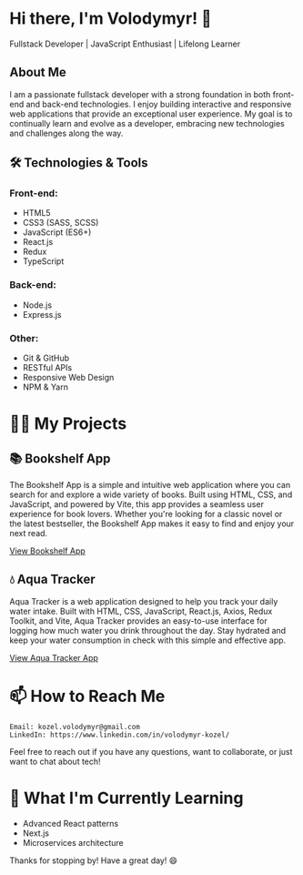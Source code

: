 # Hi there, I'm Volodymyr! 👋
Fullstack Developer | JavaScript Enthusiast | Lifelong Learner

## About Me

I am a passionate fullstack developer with a strong foundation in both front-end and back-end technologies. I enjoy building interactive and responsive web applications that provide an exceptional user experience. My goal is to continually learn and evolve as a developer, embracing new technologies and challenges along the way.

## 🛠️ Technologies & Tools

### Front-end:
- HTML5
- CSS3 (SASS, SCSS)
- JavaScript (ES6+)
- React.js
- Redux
- TypeScript

### Back-end:
- Node.js
- Express.js

### Other:
- Git & GitHub
- RESTful APIs
- Responsive Web Design
- NPM & Yarn

        
# 🧑‍💻 My Projects

## 📚 Bookshelf App

The Bookshelf App is a simple and intuitive web application where you can search for and explore a wide variety of books. Built using HTML, CSS, and JavaScript, and powered by Vite, this app provides a seamless user experience for book lovers. Whether you're looking for a classic novel or the latest bestseller, the Bookshelf App makes it easy to find and enjoy your next read.

[View Bookshelf App ](https://volodymyrkozel.github.io/renderrangers/)

## 💧 Aqua Tracker

Aqua Tracker is a web application designed to help you track your daily water intake. Built with HTML, CSS, JavaScript, React.js, Axios, Redux Toolkit, and Vite, Aqua Tracker provides an easy-to-use interface for logging how much water you drink throughout the day. Stay hydrated and keep your water consumption in check with this simple and effective app.

[View Aqua Tracker App ](https://aqua-tracker-project-2.vercel.app/)

# 📫 How to Reach Me

    Email: kozel.volodymyr@gmail.com
    LinkedIn: https://www.linkedin.com/in/volodymyr-kozel/

Feel free to reach out if you have any questions, want to collaborate, or just want to chat about tech!

# 🌱 What I'm Currently Learning

- Advanced React patterns
- Next.js
- Microservices architecture


Thanks for stopping by! Have a great day! 😄
